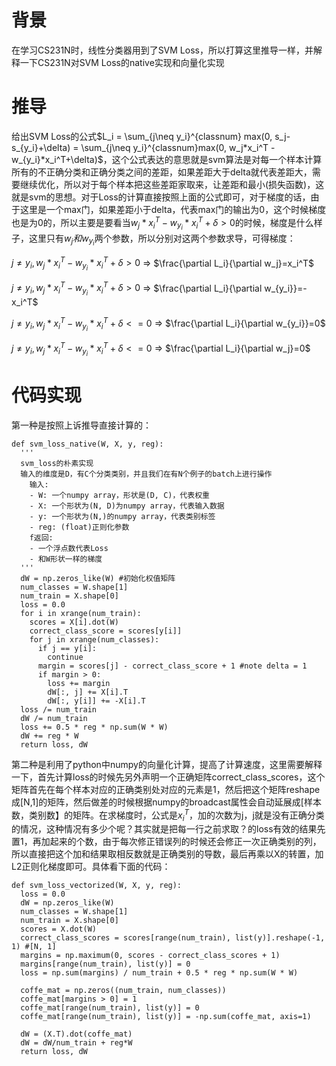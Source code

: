 # 背景
在学习CS231N时，线性分类器用到了SVM Loss，所以打算这里推导一样，并解释一下CS231N对SVM Loss的native实现和向量化实现
# 推导
给出SVM Loss的公式$L_i = \sum_{j\neq y_i}^{classnum} max(0, s_j-s_{y_i}+\delta) = \sum_{j\neq y_i}^{classnum}max(0, w_j*x_i^T - w_{y_i}*x_i^T+\delta)$，这个公式表达的意思就是svm算法是对每一个样本计算所有的不正确分类和正确分类之间的差距，如果差距大于delta就代表差距大，需要继续优化，所以对于每个样本把这些差距家取来，让差距和最小(损失函数)，这就是svm的思想。对于Loss的计算直接按照上面的公式即可，对于梯度的话，由于这里是一个max门，如果差距小于delta，代表max门的输出为0，这个时候梯度也是为0的，所以主要是要看当$w_j*x_i^T-w_{y_i}*x_i^T+\delta>0$的时候，梯度是什么样子，这里只有$w_j和w_{y_i}$两个参数，所以分别对这两个参数求导，可得梯度：

$j\neq y_i, w_j*x_i^T-w_{y_i}*x_i^T+\delta>0$ => $\frac{\partial L_i}{\partial w_j}=x_i^T$

$j\neq y_i, w_j*x_i^T-w_{y_i}*x_i^T+\delta>0$ => $\frac{\partial L_i}{\partial w_{y_i}}=-x_i^T$

$j\neq y_i, w_j*x_i^T-w_{y_i}*x_i^T+\delta<=0$ => $\frac{\partial L_i}{\partial w_{y_i}}=0$

$j\neq y_i, w_j*x_i^T-w_{y_i}*x_i^T+\delta<=0$ => $\frac{\partial L_i}{\partial w_j}=0$

# 代码实现
第一种是按照上诉推导直接计算的：

```
def svm_loss_native(W, X, y, reg):
  '''
  svm_loss的朴素实现
  输入的维度是D，有C个分类类别，并且我们在有N个例子的batch上进行操作
    输入:
    - W: 一个numpy array，形状是(D, C)，代表权重
    - X: 一个形状为(N, D)为numpy array，代表输入数据
    - y: 一个形状为(N,)的numpy array，代表类别标签
    - reg: (float)正则化参数
    f返回:
    - 一个浮点数代表Loss
    - 和W形状一样的梯度
  '''
  dW = np.zeros_like(W) #初始化权值矩阵
  num_classes = W.shape[1]
  num_train = X.shape[0]
  loss = 0.0
  for i in xrange(num_train):
    scores = X[i].dot(W)
    correct_class_score = scores[y[i]]
    for j in xrange(num_classes):
      if j == y[i]:
        continue
      margin = scores[j] - correct_class_score + 1 #note delta = 1
      if margin > 0:
        loss += margin
        dW[:, j] += X[i].T
        dW[:, y[i]] += -X[i].T
  loss /= num_train
  dW /= num_train
  loss += 0.5 * reg * np.sum(W * W)
  dW += reg * W
  return loss, dW
```
第二种是利用了python中numpy的向量化计算，提高了计算速度，这里需要解释一下，首先计算loss的时候先另外声明一个正确矩阵correct_class_scores，这个矩阵首先在每个样本对应的正确类别处对应的元素是1，然后把这个矩阵reshape成[N,1]的矩阵，然后做差的时候根据numpy的broadcast属性会自动延展成[样本数，类别数】的矩阵。在求梯度时，公式是$x_i^T$，加的次数为j，j就是没有正确分类的情况，这种情况有多少个呢？其实就是把每一行之前求取？的loss有效的结果先置1，再加起来的个数，由于每次修正错误列的时候还会修正一次正确类别的列，所以直接把这个加和结果取相反数就是正确类别的导数，最后再乘以X的转置，加L2正则化梯度即可。具体看下面的代码：

```
def svm_loss_vectorized(W, X, y, reg):
  loss = 0.0
  dW = np.zeros_like(W)
  num_classes = W.shape[1]
  num_train = X.shape[0]
  scores = X.dot(W)
  correct_class_scores = scores[range(num_train), list(y)].reshape(-1, 1) #[N, 1]
  margins = np.maximum(0, scores - correct_class_scores + 1)
  margins[range(num_train), list(y)] = 0
  loss = np.sum(margins) / num_train + 0.5 * reg * np.sum(W * W)

  coffe_mat = np.zeros((num_train, num_classes))
  coffe_mat[margins > 0] = 1
  coffe_mat[range(num_train), list(y)] = 0
  coffe_mat[range(num_train), list(y)] = -np.sum(coffe_mat, axis=1)

  dW = (X.T).dot(coffe_mat)
  dW = dW/num_train + reg*W
  return loss, dW
```